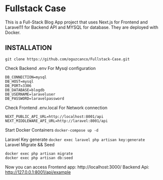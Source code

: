 # Fullstack Case

This is a Full-Stack Blog App project that uses Next.js for Frontend and Laravel11 for Backend API and MYSQL for database. They are deployed with Docker.


## INSTALLATION

`git clone https://github.com/oguzcanco/Fullstack-Case.git`

Check Backend .env For Mysql configuration
```
DB_CONNECTION=mysql
DB_HOST=mysql
DB_PORT=3306
DB_DATABASE=blogdb
DB_USERNAME=laraveluser
DB_PASSWORD=laravelpassword
```

Check Frontend .env.local For Network connection
```
NEXT_PUBLIC_API_URL=http://localhost:8001/api
NEXT_MIDDLEWARE_API_URL=http://laravel:8001/api
```

Start Docker Containers
`docker-compose up -d`

Laravel Key generate
`docker exec laravel php artisan key:generate`
Laravel Migrate && Seed
```
docker exec php artisan migrate
docker exec php artisan db:seed
```

Now you can access Frontend app: http://localhost:3000/
Backend Api: http://127.0.0.1:8001/api/example

